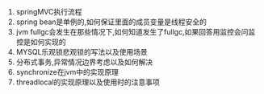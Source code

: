 1. springMVC执行流程
2. spring bean是单例的,如何保证里面的成员变量是线程安全的
3. jvm fullgc会发生在那些情况下,如何知道发生了fullgc,如果回答用监控会问监控是如何实现的
4. MYSQL乐观锁悲观锁的写法以及使用场景
5. 分布式事务,异常情况边界考虑以及如何解决
6. synchronize在jvm中的实现原理
7. threadlocal的实现原理以及使用时的注意事项

